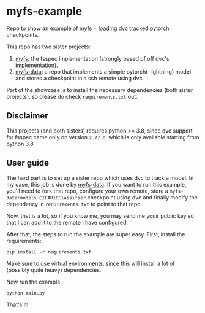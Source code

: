 # myfs-example
Repo to show an example of myfs + loading dvc tracked pytorch checkpoints.

This repo has two sister projects:
1. [myfs](https://github.com/gchaperon/myfs): the fsspec implementation
   (strongly based of off dvc's implementation).
2. [myfs-data](https://github.com/gchaperon/myfs-data): a repo that implements
   a simple pytorch(-lightning) model and stores a checkpoint in a ssh remote
   using dvc.

Part of the showcase is to install the necessary dependencies (both sister
projects), so please do check `requirements.txt` out.

## Disclaimer
This projects (and both sisters) requires python >= 3.8, since dvc support for
fsspec came only on version `2.27.0`, which is only available starting from
python 3.8

## User guide
The hard part is to set up a sister repo which uses dvc to track a model. In my
case, this job is done by [myfs-data](https://github.com/gchaperon/myfs-data).
If you want to run this example, you'll need to fork that repo, configure your
own remote, store a `myfs-data:models.CIFAR10Classifier` checkpoint using dvc
and finally modify the dependency in `requirements.txt` to point to that repo.

Now, that is a lot, so if you know me, you may send me youir public key so that I
can add it to the remote I have configured.


After that, the steps to run the example are super easy. First, install the
requirements:
```console
pip install -r requirements.txt
```
Make sure to use virtual environments, since this will install a lot of
(possibly quite heavy) dependencies.

Now run the example
```console
python main.py
```

That's it!


